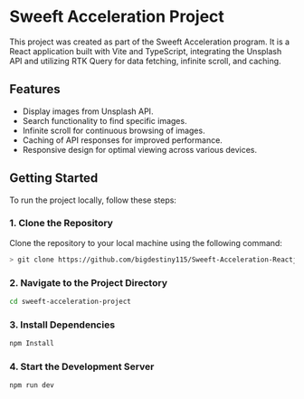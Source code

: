 # Sweeft Acceleration Project

This project was created as part of the Sweeft Acceleration program. It is a React application built with Vite and TypeScript, integrating the Unsplash API and utilizing RTK Query for data fetching, infinite scroll, and caching.

## Features

- Display images from Unsplash API.
- Search functionality to find specific images.
- Infinite scroll for continuous browsing of images.
- Caching of API responses for improved performance.
- Responsive design for optimal viewing across various devices.

## Getting Started

To run the project locally, follow these steps:

### 1. Clone the Repository

Clone the repository to your local machine using the following command:

```bash
> git clone https://github.com/bigdestiny115/Sweeft-Acceleration-Reactjs
```

### 2. Navigate to the Project Directory
```bash
cd sweeft-acceleration-project
```

### 3. Install Dependencies
```bash
npm Install
```

### 4. Start the Development Server
```bash
npm run dev
```
